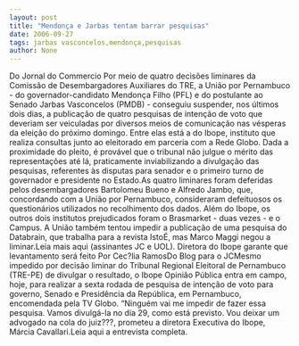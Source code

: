 ```yaml
---
layout: post
title: "Mendonça e Jarbas tentam barrar pesquisas"
date: 2006-09-27
tags: jarbas vasconcelos,mendonça,pesquisas
author: None
---
```

Do Jornal do Commercio
Por meio de quatro decisões liminares da Comissão de Desembargadores Auxiliares do TRE, a União por Pernambuco - do governador-candidato Mendonça Filho (PFL) e do postulante ao Senado Jarbas Vasconcelos (PMDB) - conseguiu suspender, nos últimos dois dias, a publicação de quatro pesquisas de intenção de voto que deveriam ser veiculadas por diversos meios de comunicação nas vésperas da eleição do próximo domingo. 
Entre elas está a do Ibope, instituto que realiza consultas junto ao eleitorado em parceria com a Rede Globo. Dada a proximidade do pleito, é provável que o tribunal não julgue o mérito das representações até lá, praticamente inviabilizando a divulgação das pesquisas, referentes às disputas para senador e o primeiro turno de governador e presidente no Estado.As quatro liminares foram deferidas pelos desembargadores Bartolomeu Bueno e Alfredo Jambo, que, concordando com a União por Pernambuco, consideraram defeituosos os questionários utilizados no recolhimento dos dados. Além do Ibope, os outros dois institutos prejudicados foram o Brasmarket - duas vezes - e o Campus. A União também tentou impedir a publicação de uma pesquisa do Databrain, que trabalha para a revista IstoÉ, mas Marco Maggi negou a liminar.Leia mais aqui (assinantes JC e UOL).
Diretora do Ibope garante que levantamento será feito&nbsp;Por Cec?lia RamosDo Blog para o JCMesmo impedido por decisão liminar do Tribunal Regional Eleitoral de Pernambuco (TRE-PE) de divulgar o resultado, o Ibope Opinião Pública entra em campo, hoje, para realizar a sexta rodada de pesquisa de intenção de voto para governo, Senado e Presidência da República, em Pernambuco, encomendada pela TV Globo. “Ninguém vai me impedir de fazer essa pesquisa. Vamos divulgá-la no dia 29, como está previsto. Vou deixar um advogado na cola do juiz???, prometeu a diretora Executiva do Ibope, Márcia Cavallari.Leia aqui a entrevista completa. 